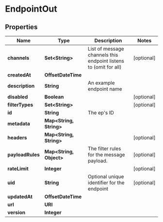 

# EndpointOut


## Properties

Name | Type | Description | Notes
------------ | ------------- | ------------- | -------------
**channels** | **Set&lt;String&gt;** | List of message channels this endpoint listens to (omit for all) |  [optional]
**createdAt** | **OffsetDateTime** |  | 
**description** | **String** | An example endpoint name | 
**disabled** | **Boolean** |  |  [optional]
**filterTypes** | **Set&lt;String&gt;** |  |  [optional]
**id** | **String** | The ep&#39;s ID | 
**metadata** | **Map&lt;String, String&gt;** |  | 
**headers** | **Map&lt;String, String&gt;** |  |  [optional]
**payloadRules** | **Map&lt;String, Object&gt;** | The filter rules for the message payload. |  [optional]
**rateLimit** | **Integer** |  |  [optional]
**uid** | **String** | Optional unique identifier for the endpoint |  [optional]
**updatedAt** | **OffsetDateTime** |  | 
**url** | **URI** |  | 
**version** | **Integer** |  | 



